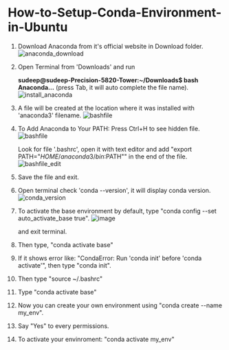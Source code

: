 # How-to-Setup-Conda-Environment-in-Ubuntu

1. Download Anaconda from it's official website in Download folder.
   ![anaconda_download](https://github.com/user-attachments/assets/bc630393-b5bb-4af0-996d-e13b5d8086ef)

2. Open Terminal from 'Downloads' and run
   
   <b>sudeep@sudeep-Precision-5820-Tower:~/Downloads$ bash Anaconda...</b> (press Tab, it will auto complete the file name).
   ![install_anaconda](https://github.com/user-attachments/assets/e10f782c-f747-4c1b-80c4-3d2267de3255)

   
3. A file will be created at the location where it was installed with 'anaconda3' filename.
   	![bashfile](https://github.com/user-attachments/assets/f60a3607-193b-4099-a8a9-303329fb796d)

7. To Add Anaconda to Your PATH:
	Press Ctrl+H to see hidden file.
	![bashfile](https://github.com/user-attachments/assets/9b8b9866-9fa2-49d5-b445-ecbebc97a2d2)

	Look for file '.bashrc', open it with text editor and add "export PATH="$HOME/anaconda3/bin:$PATH"" in the end of the file.
	![bashfile_edit](https://github.com/user-attachments/assets/b9d960cf-9fb1-4a58-8a76-a31e330af1ec)

5. Save the file and exit.
6. Open terminal check 'conda --version', it will display conda version.
    ![conda_version](https://github.com/user-attachments/assets/9908de63-a21f-4da6-8fda-ce0d9a02b051)

7. To activate the base environment by default, type "conda config --set auto_activate_base true".
   ![image](https://github.com/user-attachments/assets/762d9544-8936-44cb-acca-8520c074479f)

   and exit terminal.
9. Then type, "conda activate base"
10. If it shows error like: "CondaError: Run 'conda init' before 'conda activate'", then type "conda init".
11. Then type "source ~/.bashrc"
12. Type "conda activate base"
    
13. Now you can create your own environment using "conda create --name my_env".
14. Say "Yes" to every permissions.
15. To activate your envinroment: "conda activate my_env"
